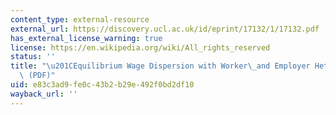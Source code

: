 ```yaml
---
content_type: external-resource
external_url: https://discovery.ucl.ac.uk/id/eprint/17132/1/17132.pdf
has_external_license_warning: true
license: https://en.wikipedia.org/wiki/All_rights_reserved
status: ''
title: "\u201CEquilibrium Wage Dispersion with Worker\_and Employer Heterogeneity.\u201D\
  \ (PDF)"
uid: e83c3ad9-fe0c-43b2-b29e-492f0bd2df10
wayback_url: ''
---
```

